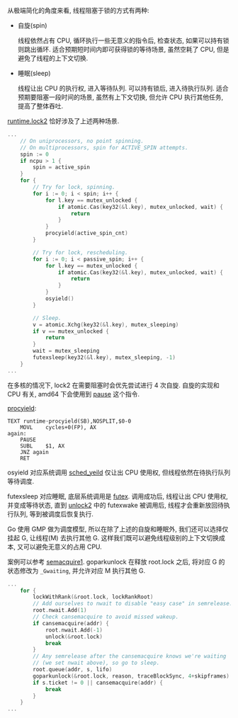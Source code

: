 从极端简化的角度来看, 线程阻塞于锁的方式有两种:
- 自旋(spin)

  线程依然占有 CPU, 循环执行一些无意义的指令后, 检查状态, 如果可以持有锁则跳出循环.
  适合预期短时间内即可获得锁的等待场景, 虽然空耗了 CPU, 但是避免了线程的上下文切换.
- 睡眠(sleep)

  线程让出 CPU 的执行权, 进入等待队列. 可以持有锁后, 进入待执行队列.
  适合预期要阻塞一段时间的场景, 虽然有上下文切换, 但允许 CPU 执行其他任务, 提高了整体吞吐.

[runtime.lock2](https://github.com/golang/go/blob/go1.21.1/src/runtime/lock_futex.go#L80) 恰好涉及了上述两种场景.
```go
...
	// On uniprocessors, no point spinning.
	// On multiprocessors, spin for ACTIVE_SPIN attempts.
	spin := 0
	if ncpu > 1 {
		spin = active_spin
	}
	for {
		// Try for lock, spinning.
		for i := 0; i < spin; i++ {
			for l.key == mutex_unlocked {
				if atomic.Cas(key32(&l.key), mutex_unlocked, wait) {
					return
				}
			}
			procyield(active_spin_cnt)
		}

		// Try for lock, rescheduling.
		for i := 0; i < passive_spin; i++ {
			for l.key == mutex_unlocked {
				if atomic.Cas(key32(&l.key), mutex_unlocked, wait) {
					return
				}
			}
			osyield()
		}

		// Sleep.
		v = atomic.Xchg(key32(&l.key), mutex_sleeping)
		if v == mutex_unlocked {
			return
		}
		wait = mutex_sleeping
		futexsleep(key32(&l.key), mutex_sleeping, -1)
	}
...
```
在多核的情况下, lock2 在需要阻塞时会优先尝试进行 4 次自旋.
自旋的实现和 CPU 有关, amd64 下会使用到 [pause](https://www.felixcloutier.com/x86/pause.html) 这个指令.

[procyield](https://github.com/golang/go/blob/go1.21.1/src/runtime/asm_amd64.s#L775):
```
TEXT runtime·procyield(SB),NOSPLIT,$0-0
	MOVL	cycles+0(FP), AX
again:
	PAUSE
	SUBL	$1, AX
	JNZ	again
	RET
```

osyield 对应系统调用 [sched_yeild](https://man7.org/linux/man-pages/man2/sched_yield.2.html)
仅让出 CPU 使用权, 但线程依然在待执行队列等待调度.

futexsleep 对应睡眠, 底层系统调用是 [futex](https://man7.org/linux/man-pages/man2/futex.2.html).
调用成功后, 线程让出 CPU 使用权, 并变成等待状态,
直到 [unlock2](https://github.com/golang/go/blob/go1.21.1/src/runtime/lock_futex.go#L115)
中的 futexwake 被调用后, 线程才会重新放回待执行队列, 等到被调度后恢复执行.

Go 使用 GMP 做为调度模型, 所以在除了上述的自旋和睡眠外,
我们还可以选择仅挂起 G, 让线程(M) 去执行其他 G.
这样我们既可以避免线程级别的上下文切换成本, 又可以避免无意义的占用 CPU.

案例可以参考 [semacquire1](https://github.com/golang/go/blob/go1.21.1/src/runtime/sema.go).
goparkunlock 在释放 root.lock 之后, 将对应 G 的状态修改为 `_Gwaiting`, 并允许对应 M 执行其他 G.
```go
...
	for {
		lockWithRank(&root.lock, lockRankRoot)
		// Add ourselves to nwait to disable "easy case" in semrelease.
		root.nwait.Add(1)
		// Check cansemacquire to avoid missed wakeup.
		if cansemacquire(addr) {
			root.nwait.Add(-1)
			unlock(&root.lock)
			break
		}
		// Any semrelease after the cansemacquire knows we're waiting
		// (we set nwait above), so go to sleep.
		root.queue(addr, s, lifo)
		goparkunlock(&root.lock, reason, traceBlockSync, 4+skipframes)
		if s.ticket != 0 || cansemacquire(addr) {
			break
		}
	}
...
```
